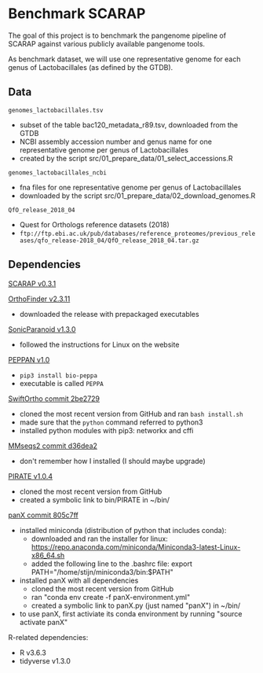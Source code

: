 # Benchmark SCARAP

The goal of this project is to benchmark the pangenome pipeline of SCARAP against various publicly available pangenome tools. 

As benchmark dataset, we will use one representative genome for each genus of Lactobacillales (as defined by the GTDB).

## Data

`genomes_lactobacillales.tsv` 

* subset of the table bac120_metadata_r89.tsv, downloaded from the GTDB
* NCBI assembly accession number and genus name for one representative genome per genus of Lactobacillales
* created by the script src/01_prepare_data/01_select_accessions.R

`genomes_lactobacillales_ncbi`

* fna files for one representative genome per genus of Lactobacillales
* downloaded by the script src/01_prepare_data/02_download_genomes.R

`QfO_release_2018_04`

* Quest for Orthologs reference datasets (2018)
* `ftp://ftp.ebi.ac.uk/pub/databases/reference_proteomes/previous_releases/qfo_release-2018_04/QfO_release_2018_04.tar.gz`

## Dependencies

[SCARAP v0.3.1](https://github.com/SWittouck/SCARAP)

[OrthoFinder v2.3.11](https://github.com/davidemms/OrthoFinder)

* downloaded the release with prepackaged executables

[SonicParanoid v1.3.0](http://iwasakilab.bs.s.u-tokyo.ac.jp/sonicparanoid/)

* followed the instructions for Linux on the website

[PEPPAN v1.0](https://github.com/zheminzhou/PEPPA)

* `pip3 install bio-peppa`
* executable is called `PEPPA`

[SwiftOrtho commit 2be2729](https://github.com/Rinoahu/SwiftOrtho)

* cloned the most recent version from GitHub and ran `bash install.sh`
* made sure that the `python` command referred to python3
* installed python modules with pip3: networkx and cffi

[MMseqs2 commit d36dea2](https://github.com/soedinglab/MMseqs2)

* don't remember how I installed (I should maybe upgrade)

[PIRATE v1.0.4](https://github.com/SionBayliss/PIRATE)

* cloned the most recent version from GitHub
* created a symbolic link to bin/PIRATE in ~/bin/

[panX commit 805c7ff](https://github.com/neherlab/pan-genome-analysis)

* installed miniconda (distribution of python that includes conda):
    * downloaded and ran the installer for linux: https://repo.anaconda.com/miniconda/Miniconda3-latest-Linux-x86_64.sh
    * added the following line to the .bashrc file: export PATH="/home/stijn/miniconda3/bin:$PATH"
* installed panX with all dependencies
    * cloned the most recent version from GitHub
    * ran "conda env create -f panX-environment.yml"
    * created a symbolic link to panX.py (just named "panX") in ~/bin/
* to use panX, first activiate its conda environment by running "source activate panX"

R-related dependencies: 

* R v3.6.3
* tidyverse v1.3.0
